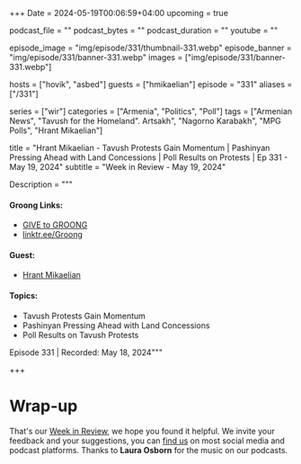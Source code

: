 +++
Date = 2024-05-19T00:06:59+04:00
upcoming = true

podcast_file = ""
podcast_bytes = ""
podcast_duration = ""
youtube = ""

episode_image = "img/episode/331/thumbnail-331.webp"
episode_banner = "img/episode/331/banner-331.webp"
images = ["img/episode/331/banner-331.webp"]

hosts = ["hovik", "asbed"]
guests = ["hmikaelian"]
episode = "331"
aliases = ["/331"]

series = ["wir"]
categories = ["Armenia", "Politics", "Poll"]
tags = ["Armenian News", "Tavush for the Homeland". Artsakh", "Nagorno Karabakh", "MPG Polls", "Hrant Mikaelian"]

title = "Hrant Mikaelian - Tavush Protests Gain Momentum | Pashinyan Pressing Ahead with Land Concessions | Poll Results on Protests | Ep 331 - May 19, 2024"
subtitle = "Week in Review - May 19, 2024"

Description = """

#### Groong Links:
* [GIVE to GROONG](https://podcasts.groong.org/donate)
* [linktr.ee/Groong](https://linktr.ee/groong)

#### Guest:
* [Hrant Mikaelian](/guest/hmikaelian)

#### Topics:
* Tavush Protests Gain Momentum
* Pashinyan Pressing Ahead with Land Concessions
* Poll Results on Tavush Protests

Episode 331 | Recorded: May 18, 2024"""

+++



# Wrap-up

That's our [Week in Review](https://podcasts.groong.org/), we hope you found it helpful. We invite your feedback and your suggestions, you can [find us](https://linktr.ee/groong) on most social media and podcast platforms.
Thanks to __Laura Osborn__ for the music on our podcasts.

